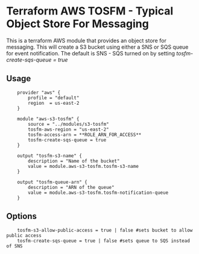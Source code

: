# Terraform AWS TOSFM - Typical Object Store For Messaging
This is a terraform AWS module that provides an object store for messaging.  This will create a S3 bucket using either a SNS or SQS queue for event notification.  The default is SNS - SQS turned on by setting *tosfm-create-sqs-queue = true*

## Usage
```hcl
    provider "aws" {
        profile = "default"
        region  = us-east-2
    }

    module "aws-s3-tosfm" {
        source = "../modules/s3-tosfm"
        tosfm-aws-region = "us-east-2"
        tosfm-access-arn = **ROLE_ARN_FOR_ACCESS**
        tosfm-create-sqs-queue = true
    }

    output "tosfm-s3-name" {
        description = "Name of the bucket"
        value = module.aws-s3-tosfm.tosfm-s3-name
    }

    output "tosfm-queue-arn" {
        description = "ARN of the queue"
        value = module.aws-s3-tosfm.tosfm-notification-queue
    }
```

## Options

```
    tosfm-s3-allow-public-access = true | false #sets bucket to allow public access
    tosfm-create-sqs-queue = true | false #sets queue to SQS instead of SNS
